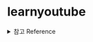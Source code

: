 # learnyoutube






<details>
<summary>참고 Reference</summary>
<div markdown="1">
### 강좌
> https://www.youtube.com/watch?v=r5JZEjnySrU&list=PLKVJoykNpXRZcHFT4IS9G4BrssQ_7wF82


### 개발환경 세팅
> https://www.whatwant.com/entry/Flutter-Install-MacOS

</div>
</details>